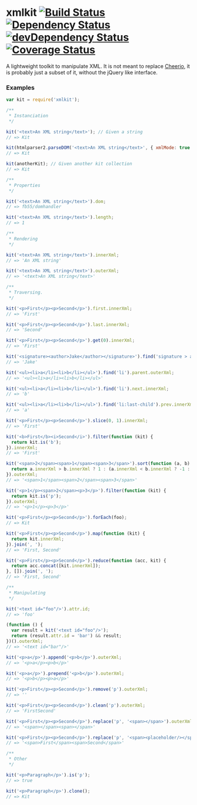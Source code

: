 # xmlkit [![Build Status][status]](https://travis-ci.org/lemonde/xmlkit) [![Dependency Status][deps]](https://david-dm.org/lemonde/xmlkit) [![devDependency Status][devdeps]](https://david-dm.org/lemonde/xmlkit#info=devDependencies) [![Coverage Status][coverage]](https://coveralls.io/r/lemonde/xmlkit)

[status]: https://travis-ci.org/lemonde/xmlkit.svg?branch=master
[deps]: https://david-dm.org/lemonde/xmlkit.svg
[devdeps]: https://david-dm.org/lemonde/xmlkit/dev-status.svg
[coverage]: https://coveralls.io/repos/lemonde/xmlkit/badge.png

A lightweight toolkit to manipulate XML. It is not meant to replace [Cheerio](https://github.com/cheeriojs/cheerio), it is probably just a subset of it, without the jQuery like interface.

### Examples
```javascript
var kit = require('xmlkit');

/**
 * Instanciation
 */

kit('<text>An XML string</text>'); // Given a string
// => Kit

kit(htmlparser2.parseDOM('<text>An XML string</text>', { xmlMode: true })); // Given fb55/domhandler
// => Kit

kit(anotherKit); // Given another kit collection
// => Kit

/**
 * Properties
 */

kit('<text>An XML string</text>').dom;
// => fb55/domhandler

kit('<text>An XML string</text>').length;
// => 1

/**
 * Rendering
 */

kit('<text>An XML string</text>').innerXml;
// => 'An XML string'

kit('<text>An XML string</text>').outerXml;
// => '<text>An XML string</text>'

/**
 * Traversing.
 */

kit('<p>First</p><p>Second</p>').first.innerXml;
// => 'First'

kit('<p>First</p><p>Second</p>').last.innerXml;
// => 'Second'

kit('<p>First</p><p>Second</p>').get(0).innerXml;
// => 'First'

kit('<signature><author>Jake</author></signature>').find('signature > author').innerXml;
// => 'Jake'

kit('<ul><li>a</li><li>b</li></ul>').find('li').parent.outerXml;
// => '<ul><li>a</li><li>b</li></ul>'

kit('<ul><li>a</li><li>b</li></ul>').find('li').next.innerXml;
// => 'b'

kit('<ul><li>a</li><li>b</li></ul>').find('li:last-child').prev.innerXml;
// => 'a'

kit('<p>First</p><p>Second</p>').slice(0, 1).innerXml;
// => 'First'

kit('<b>First</b><i>Second</i>').filter(function (kit) {
  return kit.is('b');
}).innerXml;
// => 'First'

kit('<span>2</span><span>1</span><span>3</span>').sort(function (a, b) {
  return a.innerXml > b.innerXml ? 1 : (a.innerXml < b.innerXml ? -1 : 0);
}).outerXml;
// => '<span>1</span><span>2</span><span>3</span>'

kit('<p>1</p><span>2</span><p>3</p>').filter(function (kit) {
  return kit.is('p');
}).outerXml;
// => '<p>1</p><p>3</p>'

kit('<p>First</p><p>Second</p>').forEach(foo);
// => Kit

kit('<p>First</p><p>Second</p>').map(function (kit) {
  return kit.innerXml;
}).join(', ');
// => 'First, Second'

kit('<p>First</p><p>Second</p>').reduce(function (acc, kit) {
  return acc.concat([kit.innerXml]);
}, []).join(', ');
// => 'First, Second'

/**
 * Manipulating
 */

kit('<text id="foo"/>').attr.id;
// => 'foo'

(function () {
  var result = kit('<text id="foo"/>');
  return (result.attr.id = 'bar') && result;
})().outerXml;
// => '<text id="bar"/>'

kit('<p>a</p>').append('<p>b</p>').outerXml;
// => '<p>a</p><p>b</p>'

kit('<p>a</p>').prepend('<p>b</p>').outerXml;
// => '<p>b</p><p>a</p>'

kit('<p>First</p><p>Second</p>').remove('p').outerXml;
// => ''

kit('<p>First</p><p>Second</p>').clean('p').outerXml;
// => 'FirstSecond'

kit('<p>First</p><p>Second</p>').replace('p', '<span></span>').outerXml;
// => '<span></span><span></span>'

kit('<p>First</p><p>Second</p>').replace('p', '<span><placeholder/></span>').outerXml;
// => '<span>First</span><span>Second</span>'

/**
 * Other
 */

kit('<p>Paragraph</p>').is('p');
// => true

kit('<p>Paragraph</p>').clone();
// => Kit
```
